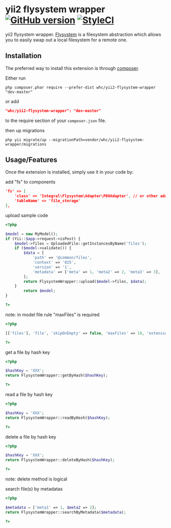 yii2 flysystem wrapper [![GitHub version](https://badge.fury.io/gh/whc-projects%2Fyii2-flysystem-wrapper.svg)](https://badge.fury.io/gh/whc-projects%2Fyii2-flysystem-wrapper) [![StyleCI](https://styleci.io/repos/109796579/shield?branch=master)](https://styleci.io/repos/109796579)
=================
yii2 flysystem wrapper. [Flysystem](http://flysystem.thephpleague.com/) is a filesystem abstraction which allows you to easily swap out a local filesystem for a remote one.

Installation
------------

The preferred way to install this extension is through [composer](http://getcomposer.org/download/).

Either run

```shell
php composer.phar require --prefer-dist whc/yii2-flysystem-wrapper "dev-master"
```

or add

```json
"whc/yii2-flysystem-wrapper": "dev-master"
```

to the require section of your `composer.json` file.

then up migrations
```shell
php yii migrate/up --migrationPath=vendor/whc/yii2-flysystem-wrapper/migrations
```

Usage/Features
-----
Once the extension is installed, simply use it in your code by:

add "fs" to components
```json
'fs' => [
    'class' => 'Integral\Flysystem\Adapter\PDOAdapter', // or other adapters.
    'tableName' => 'file_storage'
],
```

upload sample code
```php
<?php

$model = new MyModel();
if (Yii::$app->request->isPost) {
    $model->files = UploadedFile::getInstancesByName('files');
    if ($model->validate()) {
        $data = [
            'path' => '@common/files',
            'context' => '025',
            'version' => '1',
            'metadata' => ['meta' => 1, 'meta2' => 2, 'meta3' => 3],
        ];
        return FlysystemWrapper::upload($model->files, $data);
    }
        return $model;
}

?>
```
note: in model file rule "maxFiles" is required
```php
<?php

[['files'], 'file', 'skipOnEmpty' => false, 'maxFiles' => 10, 'extensions' => 'txt, jpg']

?>
```

get a file by hash key
```php
<?php

$hashKey = 'XXX';
return FlysystemWrapper::getByHash($hashKey);

?>
```

read a file by hash key
```php
<?php

$hashKey = 'XXX';
return FlysystemWrapper::readByHash($hashKey);

?>
```

delete a file by hash key
```php
<?php

$hashKey = 'XXX';
return FlysystemWrapper::deleteByHash($hashKey);

?>
```
note: delete method is logical

search file(s) by metadatas
```php
<?php

$metadata = ['meta1' => 1, $meta2 => 2];
return FlysystemWrapper::searchByMetadata($metadata);

?>
```
